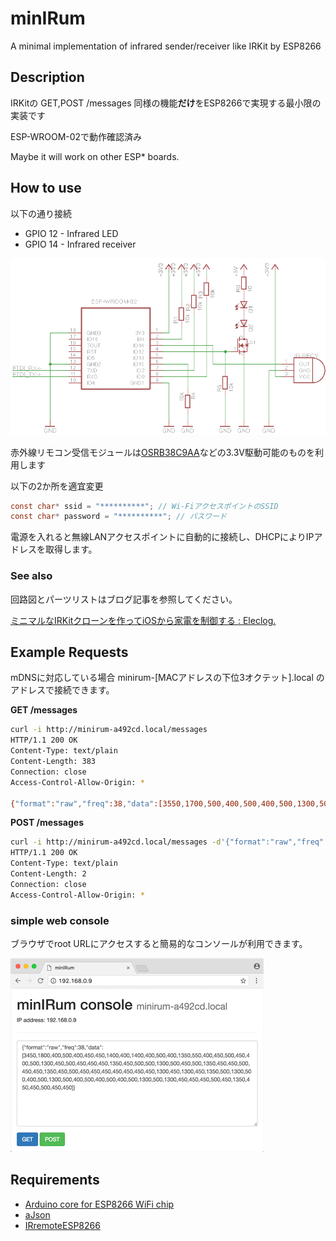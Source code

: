 minIRum
======

A minimal implementation of infrared sender/receiver like IRKit by ESP8266

## Description

IRKitの GET,POST /messages 同様の機能**だけ**をESP8266で実現する最小限の実装です

ESP-WROOM-02で動作確認済み

Maybe it will work on other ESP* boards.

## How to use

以下の通り接続

* GPIO 12 - Infrared LED
* GPIO 14 - Infrared receiver

![schematic](https://raw.githubusercontent.com/9SQ/minIRum/master/schematic.png)

赤外線リモコン受信モジュールは[OSRB38C9AA](http://akizukidenshi.com/catalog/g/gI-04659/)などの3.3V駆動可能のものを利用します

以下の2か所を適宜変更

```C
const char* ssid = "**********"; // Wi-FiアクセスポイントのSSID
const char* password = "**********"; // パスワード
```

電源を入れると無線LANアクセスポイントに自動的に接続し、DHCPによりIPアドレスを取得します。

### See also

回路図とパーツリストはブログ記事を参照してください。

[ミニマルなIRKitクローンを作ってiOSから家電を制御する : Eleclog.](http://eleclog.quitsq.com/2016/09/minirum.html)

## Example Requests

mDNSに対応している場合 minirum-[MACアドレスの下位3オクテット].local のアドレスで接続できます。

**GET /messages**

```sh
curl -i http://minirum-a492cd.local/messages
HTTP/1.1 200 OK
Content-Type: text/plain
Content-Length: 383
Connection: close
Access-Control-Allow-Origin: *

{"format":"raw","freq":38,"data":[3550,1700,500,400,500,400,500,1300,500,1300,500,400,500,1300,500,400,500,400,500,400,500,1300,500,400,500,400,500,1300,500,400,500,1300,500,400,500,1300,500,400,500,400,500,1300,500,400,500,400,500,400,500,400,500,1300,500,400,500,1300,500,1300,500,400,500,1300,500,400,500,400,500,400,500,400,500,1300,500,400,500,400,500,1300,500,400,500,400,500]}
```

**POST /messages**

```sh
curl -i http://minirum-a492cd.local/messages -d'{"format":"raw","freq":38,"data":[3550,1700,500,400,500,400,500,1300,500,1300,500,400,500,1300,500,400,500,400,500,400,500,1300,500,400,500,400,500,1300,500,400,500,1300,500,400,500,1300,500,400,500,400,500,1300,500,400,500,400,500,400,500,400,500,1300,500,400,500,1300,500,1300,500,400,500,1300,500,400,500,400,500,400,500,400,500,1300,500,400,500,400,500,1300,500,400,500,400,500]}'
HTTP/1.1 200 OK
Content-Type: text/plain
Content-Length: 2
Connection: close
Access-Control-Allow-Origin: *
```

### simple web console

ブラウザでroot URLにアクセスすると簡易的なコンソールが利用できます。

![webconsole](https://raw.githubusercontent.com/9SQ/minIRum/master/webconsole.png)

## Requirements

* [Arduino core for ESP8266 WiFi chip](https://github.com/esp8266/Arduino)
* [aJson](https://github.com/interactive-matter/aJson)
* [IRremoteESP8266](https://github.com/markszabo/IRremoteESP8266)
